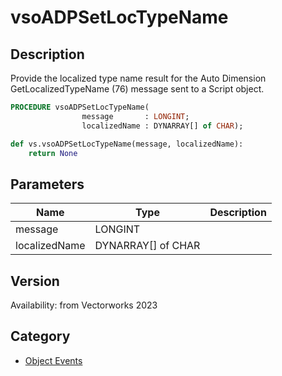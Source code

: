 # vsoADPSetLocTypeName

## Description
Provide the localized type name result for the Auto Dimension GetLocalizedTypeName (76) message sent to a Script object.

```pascal
PROCEDURE vsoADPSetLocTypeName(
				message       : LONGINT;
				localizedName : DYNARRAY[] of CHAR);
```

```python
def vs.vsoADPSetLocTypeName(message, localizedName):
    return None
```

## Parameters
|Name|Type|Description|
|---|---|---|
|message|LONGINT|   |
|localizedName|DYNARRAY[] of CHAR|   |

## Version
Availability: from Vectorworks 2023

## Category
* [Object Events](../Categories/Object%20Events.md)
